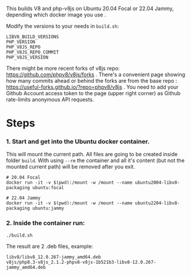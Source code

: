 This builds V8 and php-v8js on Ubuntu 20.04 Focal or 22.04 Jammy, depending which docker image you use .

Modify the versions to your needs in `build.sh`:
```
LIBV8_BUILD_VERSIONS
PHP_VERSION
PHP_V8JS_REPO
PHP_V8JS_REPO_COMMIT
PHP_V8JS_VERSION
```

There might be more recent forks of v8js repo: https://github.com/phpv8/v8js/forks . There's a convenient page showing how many commits ahead or behind the forks are from the base repo : https://useful-forks.github.io/?repo=phpv8/v8js . You need to add your Github Account access token to the page (upper right corner) as Github rate-limits anonymous API requests.

# Steps

### 1. Start and get into the Ubuntu docker container.
This will mount the current path. All files are going to be created inside folder `build`.
With using `--rm` the container and all it's content (but not the mounted current path) will be removed after you exit.

```
# 20.04 Focal
docker run -it -v $(pwd):/mount -w /mount --name ubuntu2004-libv8-packaging ubuntu:focal

# 22.04 Jammy
docker run -it -v $(pwd):/mount -w /mount --name ubuntu2204-libv8-packaging ubuntu:jammy
```

### 2. Inside the container run:

```
./build.sh
```

The result are 2 .deb files, example:
```
libv8/libv8_12.0.267-jammy_amd64.deb
v8js/php8.3-v8js_2.1.2-phpv8-v8js-1b521b3-libv8-12.0.267-jammy_amd64.deb
```
